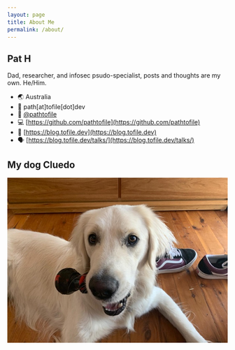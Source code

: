 ```yaml
---
layout: page
title: About Me
permalink: /about/
---
```


## Pat H

Dad, researcher, and infosec psudo-specialist, posts and thoughts are my own. He/Him.

- 🌏 Australia
- 📧 path[at]tofile[dot]dev
- 🐣 [@pathtofile](https://twitter.com/pathtofile)
- 💻 [https://github.com/pathtofile](https://github.com/pathtofile)
- 📖 [https://blog.tofile.dev](https://blog.tofile.dev)
- 🗣 [https://blog.tofile.dev/talks/](https://blog.tofile.dev/talks/)

## My dog Cluedo
<img src="/assets/dog_cluedo.jpg" alt="My Dog Cluedo">
